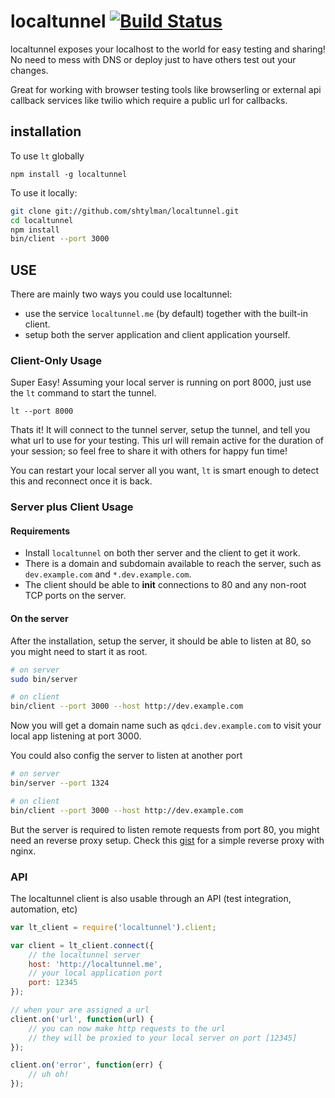 # localtunnel [![Build Status](https://secure.travis-ci.org/shtylman/localtunnel.png)](http://travis-ci.org/shtylman/localtunnel) #

localtunnel exposes your localhost to the world for easy testing and sharing! No need to mess with DNS or deploy just to have others test out your changes.

Great for working with browser testing tools like browserling or external api callback services like twilio which require a public url for callbacks. 

## installation ##

To use `lt` globally
```
npm install -g localtunnel
```

To use it locally:

```bash
git clone git://github.com/shtylman/localtunnel.git
cd localtunnel
npm install
bin/client --port 3000
```


## USE ##

There are mainly two ways you could use localtunnel:
- use the service `localtunnel.me` (by default) together with the built-in client.
- setup both the server application and client application yourself.

### Client-Only Usage

Super Easy! Assuming your local server is running on port 8000, just use the `lt` command to start the tunnel.

```
lt --port 8000
```

Thats it! It will connect to the tunnel server, setup the tunnel, and tell you what url to use for your testing. This url will remain active for the duration of your session; so feel free to share it with others for happy fun time!

You can restart your local server all you want, `lt` is smart enough to detect this and reconnect once it is back.

### Server plus Client Usage
#### Requirements
- Install `localtunnel` on both ther server and the client to get it work.
- There is a domain and subdomain available to reach the server, such as `dev.example.com` and `*.dev.example.com`.
- The client should be able to **init** connections to 80 and any non-root TCP ports on the server.

#### On the server
After the installation, setup the server, it should be able to listen at 80, so you might need to start it as root.
```bash
# on server
sudo bin/server

# on client
bin/client --port 3000 --host http://dev.example.com
```
Now you will get a domain name such as `qdci.dev.example.com` to visit your local app listening at port 3000.

You could also config the server to listen at another port
```bash
# on server
bin/server --port 1324

# on client
bin/client --port 3000 --host http://dev.example.com
```
But the server is required to listen remote requests from port 80, you might need an reverse proxy setup. Check this [gist](https://gist.github.com/4351206) for a simple reverse proxy with nginx.

### API ###

The localtunnel client is also usable through an API (test integration, automation, etc)

```javascript
var lt_client = require('localtunnel').client;

var client = lt_client.connect({
    // the localtunnel server
    host: 'http://localtunnel.me',
    // your local application port
    port: 12345
});

// when your are assigned a url
client.on('url', function(url) {
    // you can now make http requests to the url
    // they will be proxied to your local server on port [12345]
});

client.on('error', function(err) {
    // uh oh!
});
```
